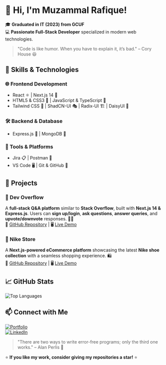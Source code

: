 <!-- This is a hidden comment -->
# 👋 Hi, I'm Muzammal Rafique!

🎓 **Graduated in IT (2023) from GCUF**  
💻 **Passionate Full-Stack Developer** specialized in modern web technologies.  

> "Code is like humor. When you have to explain it, it’s bad." – Cory House 😆

## 🚀 Skills & Technologies

### 🌐 Frontend Development
- React ⚛️ | Next.js 14 🚀
- HTML5 & CSS3 🎨 | JavaScript & TypeScript 📜
- Tailwind CSS 💨 | ShadCN-UI 🎭 | Radix-UI 🏗️ | DaisyUI 🌼

### 🛠 Backend & Database
- Express.js 🚀 | MongoDB 🍃

### 🔧 Tools & Platforms
- Jira 📋 | Postman 📡
- VS Code 🖥️ | Git & GitHub 🐙

## 📌 Projects

### 📢 Dev Overflow 
A **full-stack Q&A platform** similar to **Stack Overflow**, built with **Next.js 14 & Express.js**. Users can **sign up/login**, **ask questions**, **answer queries**, and **upvote/downvote** responses. 📢💡  
🔗 [GitHub Repository](https://github.com/Muzammal-Rafique/DevFlow) | 🖥️ [Live Demo](https://dev-flow-ten.vercel.app/)  

### 👟 Nike Store 
A **Next.js-powered eCommerce platform** showcasing the latest **Nike shoe collection** with a seamless shopping experience. 🛍️  
🔗 [GitHub Repository](#) | 🖥️ [Live Demo](#)  

## 📈 GitHub Stats

![Top Languages](https://github-readme-stats.vercel.app/api/top-langs/?username=Muzammal-Rafique&layout=compact&theme=dark)

## 📫 Connect with Me
[![Portfolio](https://img.shields.io/badge/Portfolio-%23000000.svg?style=flat&logo=firefox&logoColor=white)](https://your-portfolio-link.com)  
[![LinkedIn](https://img.shields.io/badge/LinkedIn-blue?style=flat&logo=linkedin)](https://www.linkedin.com/in/muzammalrafique26/)  

> "There are two ways to write error-free programs; only the third one works." – Alan Perlis 🤣

⭐ **If you like my work, consider giving my repositories a star!** ⭐
